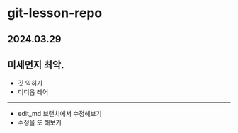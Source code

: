 # git-lesson-repo
## 2024.03.29
## 미세먼지 최악.

- 깃 익히기
- 미디움 레어

---

- edit_md 브랜치에서 수정해보기
- 수정을 또 해보기